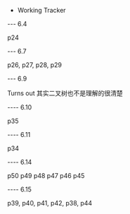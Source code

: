 - Working Tracker

--- 6.4

p24

--- 6.7

p26, p27, p28, p29

--- 6.9

Turns out 其实二叉树也不是理解的很清楚

---- 6.10

p35 

---- 6.11

p34

---- 6.14

p50 p49 p48 p47 p46 p45

---- 6.15

p39, p40, p41, p42, p38, p44




